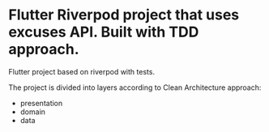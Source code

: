 # Flutter Riverpod project that uses excuses API. Built with TDD approach.

Flutter project based on riverpod with tests.

The project is divided into layers according to Clean Architecture approach:
 * presentation
 * domain
 * data
